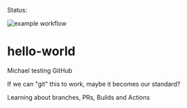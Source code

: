 Status:

![example workflow](https://github.com/github/docs/actions/workflows/main.yml/badge.svg)

# hello-world
Michael testing GitHub

If we can "git" this to work, maybe it becomes our standard?

Learning about branches, PRs, Builds and Actions
